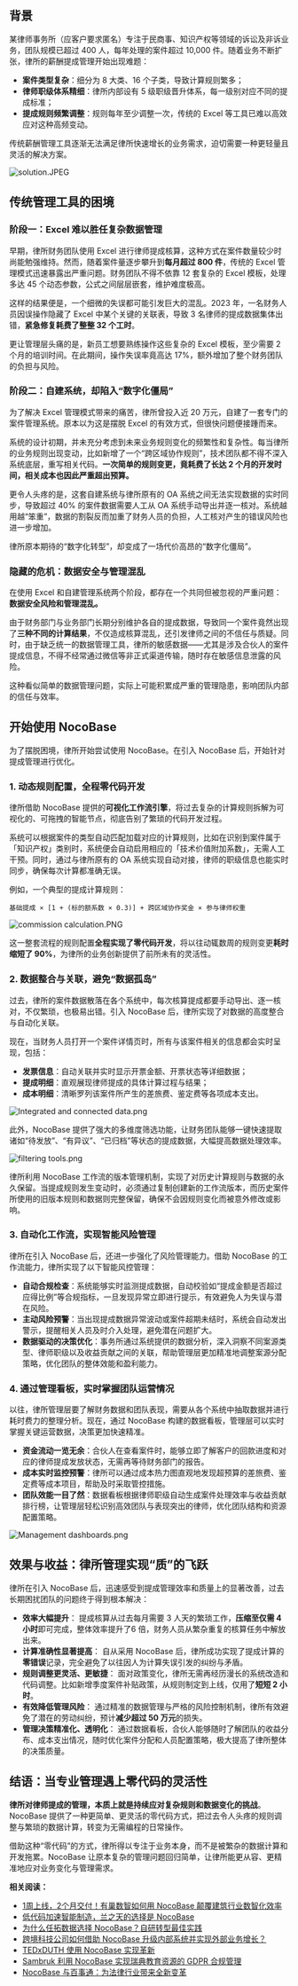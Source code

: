 ## 背景

某律师事务所（应客户要求匿名）专注于民商事、知识产权等领域的诉讼及非诉业务，团队规模已超过 400 人，每年处理的案件超过 10,000 件。随着业务不断扩张，律所的薪酬提成管理开始出现难题：

* **案件类型复杂**：细分为 8 大类、16 个子类，导致计算规则繁多；
* **律师职级体系精细**：律所内部设有 5 级职级晋升体系，每一级别对应不同的提成标准；
* **提成规则频繁调整**：规则每年至少调整一次，传统的 Excel 等工具已难以高效应对这种高频变动。

传统薪酬管理工具逐渐无法满足律所快速增长的业务需求，迫切需要一种更轻量且灵活的解决方案。

![solution.JPEG](https://static-docs.nocobase.com/3b3c48e0d3163b1849103290e4bd85c5.JPEG)

## 传统管理工具的困境

### 阶段一：Excel 难以胜任复杂数据管理

早期，律所财务团队使用 Excel 进行律师提成核算，这种方式在案件数量较少时尚能勉强维持。然而，随着案件量逐步攀升到**每月超过 800 件**，传统的 Excel 管理模式迅速暴露出严重问题。财务团队不得不依靠 12 套复杂的 Excel 模板，处理多达 45 个动态参数，公式之间层层嵌套，维护难度极高。

这样的结果便是，一个细微的失误都可能引发巨大的混乱。2023 年，一名财务人员因误操作隐藏了 Excel 中某个关键的关联表，导致 3 名律师的提成数据集体出错，**紧急修复耗费了整整 32 个工时**。

更让管理层头痛的是，新员工想要熟练操作这些复杂的 Excel 模板，至少需要 2 个月的培训时间。在此期间，操作失误率竟高达 17%，额外增加了整个财务团队的负担与风险。

### 阶段二：**自建系统，却陷入“数字化僵局”**

为了解决 Excel 管理模式带来的痛苦，律所曾投入近 20 万元，自建了一套专门的案件管理系统。原本以为这是摆脱 Excel 的有效方式，但很快问题便接踵而来。

系统的设计初期，并未充分考虑到未来业务规则变化的频繁性和复杂性。每当律所的业务规则出现变动，比如新增了一个“跨区域协作规则”，技术团队都不得不深入系统底层，重写相关代码。**一次简单的规则变更，竟耗费了长达 2 个月的开发时间，相关成本也因此严重超出预算。**

更令人头疼的是，这套自建系统与律所原有的 OA 系统之间无法实现数据的实时同步，导致超过 40% 的案件数据需要人工从 OA 系统手动导出并逐一核对。系统越用越“笨重”，数据的割裂反而加重了财务人员的负担，人工核对产生的错误风险也进一步增加。

律所原本期待的“数字化转型”，却变成了一场代价高昂的“数字化僵局”。

### 隐藏的危机：数据安全与管理混乱

在使用 Excel 和自建管理系统两个阶段，都存在一个共同但被忽视的严重问题：**数据安全风险和管理混乱。**

由于财务部门与业务部门长期分别维护各自的提成数据，导致同一个案件竟然出现了**三种不同的计算结果**，不仅造成核算混乱，还引发律师之间的不信任与质疑。同时，由于缺乏统一的数据管理工具，律所的敏感数据——尤其是涉及合伙人的案件提成信息，不得不经常通过微信等非正式渠道传输，随时存在敏感信息泄露的风险。

这种看似简单的数据管理问题，实际上可能积累成严重的管理隐患，影响团队内部的信任与效率。

## 开始使用 NocoBase

为了摆脱困境，律所开始尝试使用 NocoBase。在引入 NocoBase 后，开始针对提成管理进行优化。

### **1. 动态规则配置，全程零代码开发**

律所借助 NocoBase 提供的**可视化工作流引擎**，将过去复杂的计算规则拆解为可视化的、可拖拽的智能节点，彻底告别了繁琐的代码开发过程。

系统可以根据案件的类型自动匹配加载对应的计算规则，比如在识别到案件属于「知识产权」类别时，系统便会自动启用相应的「技术价值附加系数」，无需人工干预。同时，通过与律所原有的 OA 系统实现自动对接，律师的职级信息也能实时同步，确保每次计算都准确无误。

例如，一个典型的提成计算规则：

`基础提成 × [1 + (标的额系数 × 0.3)] + 跨区域协作奖金 × 参与律师权重`

![commission calculation.PNG](https://static-docs.nocobase.com/af5f42bd560962edb89ade36d9a01b0d.PNG)

这一整套流程的规则配置**全程实现了零代码开发**，将以往动辄数周的规则变更**耗时缩短了 90%**，为律所的业务创新提供了前所未有的灵活性。

### 2. 数据整合与关联，避免“数据孤岛”

过去，律所的案件数据散落在各个系统中，每次核算提成都要手动导出、逐一核对，不仅繁琐，也极易出错。引入 NocoBase 后，律所实现了对数据的高度整合与自动化关联。

现在，当财务人员打开一个案件详情页时，所有与该案件相关的信息都会实时呈现，包括：

* **发票信息**：自动关联并实时显示开票金额、开票状态等详细数据；
* **提成明细**：直观展现律师提成的具体计算过程与结果；
* **成本明细**：清晰罗列该案件所产生的差旅费、鉴定费等各项成本支出。

![Integrated and connected data.png](https://static-docs.nocobase.com/a90ad8c3c6566c1fdaf30f9d88f7793e.png)

此外，NocoBase 提供了强大的多维度筛选功能，让财务团队能够一键快速提取诸如“待发放”、“有异议”、“已归档”等状态的提成数据，大幅提高数据处理效率。

![filtering tools.png](https://static-docs.nocobase.com/250a12ebda2bf7367481e9dc109aac0a.png)

律所利用 NocoBase 工作流的版本管理机制，实现了对历史计算规则与数据的永久保留。当提成规则发生变动时，必须通过复制创建新的工作流版本，而历史案件所使用的旧版本规则和数据则完整保留，确保不会因规则变化而被意外修改或影响。

### 3. 自动化工作流，实现智能风险管理

律所在引入 NocoBase 后，还进一步强化了风险管理能力。借助 NocoBase 的工作流能力，律所实现了以下智能风控管理：

* **自动合规检查**：系统能够实时监测提成数据，自动校验如“提成金额是否超过应得比例”等合规指标，一旦发现异常立即进行提示，有效避免人为失误与潜在风险。
* **主动风险预警**：当出现提成数据异常波动或案件超期未结时，系统会自动发出警示，提醒相关人员及时介入处理，避免潜在问题扩大。
* **数据驱动的决策优化**：事务所通过系统提供的数据分析，深入洞察不同案源类型、律师职级以及收益贡献之间的关联，帮助管理层更加精准地调整案源分配策略，优化团队的整体效能和盈利能力。

### 4. 通过管理看板，实时掌握团队运营情况

以往，律所管理层要了解财务数据和团队表现，需要从各个系统中抽取数据并进行耗时费力的整理分析。现在，通过 NocoBase 构建的数据看板，管理层可以实时掌握关键运营数据，决策更加快速精准。

* **资金流动一览无余**：合伙人在查看案件时，能够立即了解客户的回款进度和对应的律师提成发放状态，无需再等待财务部门的报告。
* **成本实时监控预警**：律所可以通过成本热力图直观地发现超预算的差旅费、鉴定费等成本项目，帮助及时采取管控措施。
* **团队效能一目了然**：数据看板根据律师职级自动生成案件处理效率与收益贡献排行榜，让管理层轻松识别高效团队与表现突出的律师，优化团队结构和资源配置策略。

![Management dashboards.png](https://static-docs.nocobase.com/456bf493737328e74a7abbb136f87ab9.png)

## 效果与收益：律所管理实现“质”的飞跃

律所在引入 NocoBase 后，迅速感受到提成管理效率和质量上的显著改善，过去长期困扰团队的问题终于得到根本解决：

* **效率大幅提升**： 提成核算从过去每月需要 3 人天的繁琐工作，**压缩至仅需 4 小时**即可完成，整体效率提升了6 倍，财务人员从繁杂重复的核算任务中解放出来。
* **计算准确性显著提高**： 自从采用 NocoBase 后，律所成功实现了提成计算的**零错误**记录，完全避免了以往因人为计算失误引发的纠纷与矛盾。
* **规则调整更灵活、更敏捷**： 面对政策变化，律所无需再经历漫长的系统改造和代码调整。比如新增季度案件补贴政策，从规则制定到上线，仅用了**短短 2 小时**。
* **有效降低管理风险**： 通过精准的数据管理与严格的风险控制机制，律所有效避免了潜在的劳动纠纷，预计**减少超过 50 万元**的损失。
* **管理决策精准化、透明化**： 通过数据看板，合伙人能够随时了解团队的收益分布、成本支出情况，随时优化案件分配和人员配置策略，极大提高了律所整体的决策质量。

## 结语：当专业管理遇上零代码的灵活性

**律所对律师提成的管理，本质上就是持续应对复杂规则和数据变化的挑战**。NocoBase 提供了一种更简单、更灵活的零代码方式，把过去令人头疼的规则调整与繁琐的数据计算，转变为无需编程的日常操作。

借助这种“零代码”的方式，律所得以专注于业务本身，而不是被繁杂的数据计算和开发拖累。NocoBase 让原本复杂的管理问题回归简单，让律所能更从容、更精准地应对业务变化与管理需求。

**相关阅读：**

* [1周上线，2个月交付！有巢数智如何用 NocoBase 颠覆建筑行业数智化效率](https://www.nocobase.com/cn/blog/rapid-development-with-nocobase)
* [低代码加速智能制造，兰之天的选择是 NocoBase](https://www.nocobase.com/cn/blog/Orchisky)
* [为什么任拓数据选择 NocoBase？自研转型最佳实践](https://www.nocobase.com/cn/blog/nint)
* [跨境科技公司如何借助 NocoBase 升级内部系统并实现外部业务增长？](https://www.nocobase.com/cn/blog/GemelSoft)
* [TEDxDUTH 使用 NocoBase 实现革新](https://www.nocobase.com/cn/blog/tedxduth)
* [Sambruk 利用 NocoBase 实现瑞典教育资源的 GDPR 合规管理](https://www.nocobase.com/cn/blog/sambruk)
* [NocoBase 与百事通：为法律行业带来全新变革](https://www.nocobase.com/cn/blog/bestone)
